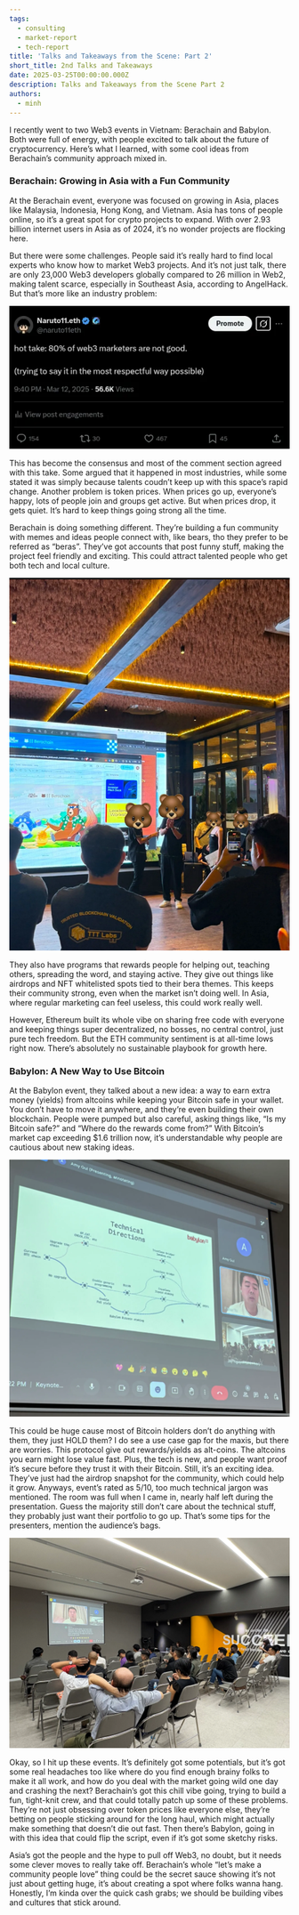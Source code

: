 ```yaml
---
tags:
  - consulting
  - market-report
  - tech-report
title: 'Talks and Takeaways from the Scene: Part 2'
short_title: 2nd Talks and Takeaways
date: 2025-03-25T00:00:00.000Z
description: Talks and Takeaways from the Scene Part 2
authors:
  - minh
---
```




I recently went to two Web3 events in Vietnam: Berachain and Babylon. Both were full of energy, with people excited to talk about the future of cryptocurrency. Here’s what I learned, with some cool ideas from Berachain’s community approach mixed in.

### Berachain: Growing in Asia with a Fun Community

At the Berachain event, everyone was focused on growing in Asia, places like Malaysia, Indonesia, Hong Kong, and Vietnam. Asia has tons of people online, so it’s a great spot for crypto projects to expand. With over 2.93 billion internet users in Asia as of 2024, it’s no wonder projects are flocking here.

But there were some challenges. People said it’s really hard to find local experts who know how to market Web3 projects. And it’s not just talk, there are only 23,000 Web3 developers globally compared to 26 million in Web2, making talent scarce, especially in Southeast Asia, according to AngelHack. But that’s more like an industry problem:

![](assets/event2-1.webp)

This has become the consensus and most of the comment section agreed with this take. Some argued that it happened in most industries, while some stated it was simply because talents coudn’t keep up with this space’s rapid change. Another problem is token prices. When prices go up, everyone’s happy, lots of people join and groups get active. But when prices drop, it gets quiet. It’s hard to keep things going strong all the time.

Berachain is doing something different. They’re building a fun community with memes and ideas people connect with, like bears, tho they prefer to be referred as “beras”. They’ve got accounts that post funny stuff, making the project feel friendly and exciting. This could attract talented people who get both tech and local culture.

![](assets/event2-2.webp)

They also have programs that rewards people for helping out, teaching others, spreading the word, and staying active. They give out things like airdrops and NFT whitelisted spots tied to their bera themes. This keeps their community strong, even when the market isn’t doing well. In Asia, where regular marketing can feel useless, this could work really well.

However, Ethereum built its whole vibe on sharing free code with everyone and keeping things super decentralized, no bosses, no central control, just pure tech freedom. But the ETH community sentiment is at all-time lows right now. There’s absolutely no sustainable playbook for growth here.

### Babylon: A New Way to Use Bitcoin

At the Babylon event, they talked about a new idea: a way to earn extra money (yields) from altcoins while keeping your Bitcoin safe in your wallet. You don’t have to move it anywhere, and they’re even building their own blockchain. People were pumped but also careful, asking things like, “Is my Bitcoin safe?” and “Where do the rewards come from?” With Bitcoin’s market cap exceeding $1.6 trillion now, it’s understandable why people are cautious about new staking ideas.

![](assets/event2-3.webp)

This could be huge cause most of Bitcoin holders don’t do anything with them, they just HOLD them? I do see a use case gap for the maxis, but there are worries. This protocol give out rewards/yields as alt-coins. The altcoins you earn might lose value fast. Plus, the tech is new, and people want proof it’s secure before they trust it with their Bitcoin. Still, it’s an exciting idea. They’ve just had the airdrop snapshot for the community, which could help it grow. Anyways, event’s rated as 5/10, too much technical jargon was mentioned. The room was full when I came in, nearly half left during the presentation. Guess the majority still don’t care about the technical stuff, they probably just want their portfolio to go up. That’s some tips for the presenters, mention the audience’s bags.

![](assets/event2-4.webp)

Okay, so I hit up these events. It’s definitely got some potentials, but it’s got some real headaches too like where do you find enough brainy folks to make it all work, and how do you deal with the market going wild one day and crashing the next? Berachain’s got this chill vibe going, trying to build a fun, tight-knit crew, and that could totally patch up some of these problems. They’re not just obsessing over token prices like everyone else, they’re betting on people sticking around for the long haul, which might actually make something that doesn’t die out fast. Then there’s Babylon, going in with this idea that could flip the script, even if it’s got some sketchy risks. 

Asia’s got the people and the hype to pull off Web3, no doubt, but it needs some clever moves to really take off. Berachain’s whole “let’s make a community people love” thing could be the secret sauce showing it’s not just about getting huge, it’s about creating a spot where folks wanna hang. Honestly, I’m kinda over the quick cash grabs; we should be building vibes and cultures that stick around.